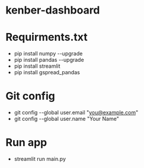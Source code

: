 # kenber-dashboard

# Requirments.txt
- pip install numpy --upgrade
- pip install pandas --upgrade
- pip install streamlit
- pip install gspread_pandas


# Git config
- git config --global user.email "you@example.com"
- git config --global user.name "Your Name"


# Run app
- streamlit run main.py